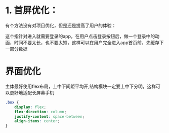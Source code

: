 # 1. 首屏优化：

有个方法没有对项目优化，但是还是提高了用户的体验：

这个指针对进入就需要登录的app，在用户点击登录按钮后，做一个登录中的动画，时间不要太长，也不要太短，这样可以在用户完全进入app首页前，先缓存下一部分数据



# 界面优化

主体最好使用flex布局，上中下间距平均开,结构模块一定要上中下分明，这样可以更好地适配长屏幕手机

```css
.box {
    display: flex;
    flex-direction: column;
    justify-content: space-between;
    align-items: center;
}
```

